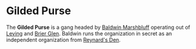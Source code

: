 # Gilded Purse

The **Gilded Purse** is a gang headed by [Baldwin Marshbluff](../../societies/esterfell-accord/citizenry/baldwin-marshbluff) operating out of [Leving](../../societies/esterfell-accord/leving) and [Brier Glen](../../societies/esterfell-accord/brier-glen). Baldwin runs the organization in secret as an independent organization from [Reynard's Den](../reynard's-den).
